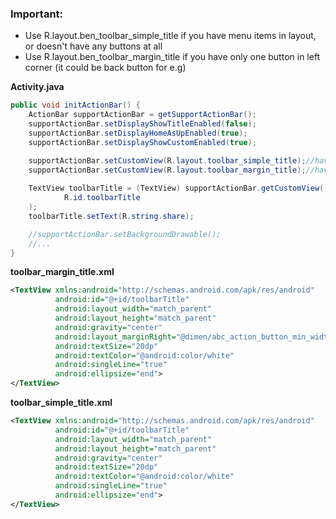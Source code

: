 ### Important:

- Use R.layout.ben_toolbar_simple_title if you have menu items in layout, or doesn't have any buttons at all
- Use R.layout.ben_toolbar_margin_title if you have only one button in left corner (it could be back button for e.g)

**Activity.java**
```java
public void initActionBar() {
    ActionBar supportActionBar = getSupportActionBar();
    supportActionBar.setDisplayShowTitleEnabled(false);
    supportActionBar.setDisplayHomeAsUpEnabled(true);
    supportActionBar.setDisplayShowCustomEnabled(true);

    supportActionBar.setCustomView(R.layout.toolbar_simple_title);//have no margin
    supportActionBar.setCustomView(R.layout.toolbar_margin_title);//have righth margin
    
    TextView toolbarTitle = (TextView) supportActionBar.getCustomView().findViewById(
            R.id.toolbarTitle
    );
    toolbarTitle.setText(R.string.share);

    //supportActionBar.setBackgroundDrawable();
    //...
}
```

**toolbar_margin_title.xml**
```xml
<TextView xmlns:android="http://schemas.android.com/apk/res/android"
          android:id="@+id/toolbarTitle"
          android:layout_width="match_parent"
          android:layout_height="match_parent"
          android:gravity="center"
          android:layout_marginRight="@dimen/abc_action_button_min_width_material"
          android:textSize="20dp"
          android:textColor="@android:color/white"
          android:singleLine="true"
          android:ellipsize="end">
</TextView>
```

**toolbar_simple_title.xml**
```xml
<TextView xmlns:android="http://schemas.android.com/apk/res/android"
          android:id="@+id/toolbarTitle"
          android:layout_width="match_parent"
          android:layout_height="match_parent"
          android:gravity="center"
          android:textSize="20dp"
          android:textColor="@android:color/white"
          android:singleLine="true"
          android:ellipsize="end">
</TextView>
```

